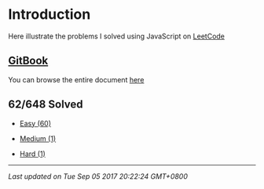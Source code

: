 # Introduction

Here illustrate the problems I solved using JavaScript on [LeetCode](https://leetcode.com/)

## [GitBook](https://rubychi1.gitbooks.io/leetcode/)

You can browse the entire document [here](https://rubychi1.gitbooks.io/leetcode/)

## 62/648 Solved

* [Easy \(60\)](/easy.md)

* [Medium \(1\)](/medium.md)

* [Hard \(1\)](/hard.md)

<hr/>

*Last updated on Tue Sep 05 2017 20:22:24 GMT+0800*
